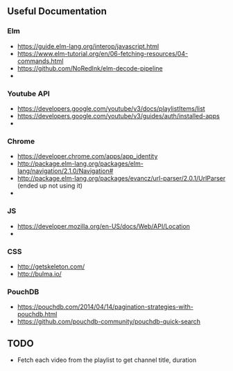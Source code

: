 
## Useful Documentation

### Elm
- https://guide.elm-lang.org/interop/javascript.html
- https://www.elm-tutorial.org/en/06-fetching-resources/04-commands.html
- https://github.com/NoRedInk/elm-decode-pipeline
- 

### Youtube API
- https://developers.google.com/youtube/v3/docs/playlistItems/list
- https://developers.google.com/youtube/v3/guides/auth/installed-apps 
- 

### Chrome
- https://developer.chrome.com/apps/app_identity
- http://package.elm-lang.org/packages/elm-lang/navigation/2.1.0/Navigation#
- http://package.elm-lang.org/packages/evancz/url-parser/2.0.1/UrlParser (ended up not using it)
- 

### JS
- https://developer.mozilla.org/en-US/docs/Web/API/Location
- 

### CSS
- http://getskeleton.com/
- http://bulma.io/

### PouchDB
- https://pouchdb.com/2014/04/14/pagination-strategies-with-pouchdb.html
- https://github.com/pouchdb-community/pouchdb-quick-search

## TODO
- Fetch each video from the playlist to get channel title, duration
